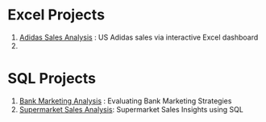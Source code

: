 # Excel Projects

1. [Adidas Sales Analysis](https://github.com/JRBXHM4Z/Adidas-Sales) : US Adidas sales via interactive Excel dashboard
2. 

# SQL Projects

1. [Bank Marketing Analysis](https://github.com/JRBXHM4Z/Bank-Marketing-Analysis) : Evaluating Bank Marketing Strategies
2. [Supermarket Sales Analysis](https://github.com/JRBXHM4Z/Supermarket-Sales-Analysis): Supermarket Sales Insights using SQL
